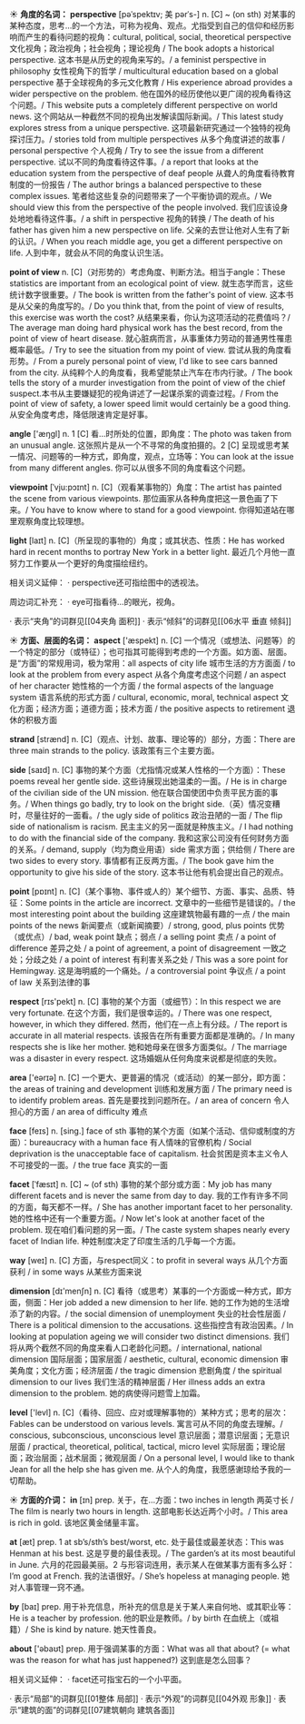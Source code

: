 ☀ <span class="category">**角度的名词：**</span>
<span class="vocabulary">**perspective**</span> [pəˈspektɪv; 美 pərˈs-]
<span class="definition">n. [C] ~ (on sth) 对某事的某种态度，思考…的一个方法，可称为视角、观点。尤指受到自己的信仰和经历影响而产生的看待问题的视角：</span>cultural, political, social, theoretical perspective 文化视角；政治视角；社会视角；理论视角 / The book adopts a historical perspective. 这本书是从历史的视角来写的。/ a feminist perspective in philosophy 女性视角下的哲学 / multicultural education based on a global perspective 基于全球视角的多元文化教育 / His experience abroad provides a wider perspective on the problem. 他在国外的经历使他以更广阔的视角看待这个问题。/ This website puts a completely different perspective on world news. 这个网站从一种截然不同的视角出发解读国际新闻。/ This latest study explores stress from a unique perspective. 这项最新研究通过一个独特的视角探讨压力。/ stories told from multiple perspectives 从多个角度讲述的故事 / personal perspective 个人视角 / Try to see the issue from a different perspective. 试以不同的角度看待这件事。/ a report that looks at the education system from the perspective of deaf people 从聋人的角度看待教育制度的一份报告 / The author brings a balanced perspective to these complex issues. 笔者给这些复杂的问题带来了一个平衡协调的观点。/ We should view this from the perspective of the people involved. 我们应该设身处地地看待这件事。/ a shift in perspective 视角的转换 / The death of his father has given him a new perspective on life. 父亲的去世让他对人生有了新的认识。/ When you reach middle age, you get a different perspective on life. 人到中年，就会从不同的角度认识生活。
           
<span class="vocabulary">**point of view**</span>
<span class="definition">n. [C]（对形势的）考虑角度、判断方法。相当于angle：</span>These statistics are important from an ecological point of view. 就生态学而言，这些统计数字很重要。/ The book is written from the father's point of view. 这本书是从父亲的角度写的。/ Do you think that, from the point of view of results, this exercise was worth the cost? 从结果来看，你认为这项活动的花费值吗？/ The average man doing hard physical work has the best record, from the point of view of heart disease. 就心脏病而言，从事重体力劳动的普通男性罹患概率最低。/ Try to see the situation from my point of view. 尝试从我的角度看形势。/ From a purely personal point of view, I'd like to see cars banned from the city. 从纯粹个人的角度看，我希望能禁止汽车在市内行驶。/ The book tells the story of a murder investigation from the point of view of the chief suspect.本书从主要嫌疑犯的视角讲述了一起谋杀案的调查过程。/ From the point of view of safety, a lower speed limit would certainly be a good thing. 从安全角度考虑，降低限速肯定是好事。

<span class="vocabulary">**angle**</span> ['æŋɡl] 
<span class="definition">n. 1 [C] 看…时所处的位置，即角度：</span>The photo was taken from an unusual angle. 这张照片是从一个不寻常的角度拍摄的。<span class="definition">2 [C] 呈现或思考某一情况、问题等的一种方式，即角度，观点，立场等：</span>You can look at the issue from many different angles. 你可以从很多不同的角度看这个问题。
           
<span class="vocabulary">**viewpoint**</span> [ˈvju:pɔɪnt]
<span class="definition">n. [C]（观看某事物的）角度：</span>The artist has painted the scene from various viewpoints. 那位画家从各种角度把这一景色画了下来。/ You have to know where to stand for a good viewpoint. 你得知道站在哪里观察角度比较理想。

<span class="vocabulary">**light**</span> [laɪt] 
<span class="definition">n. [C]（所呈现的事物的）角度；或其状态、性质：</span>He has worked hard in recent months to portray New York in a better light. 最近几个月他一直努力工作要从一个更好的角度描绘纽约。

相关词义延伸：
· perspective还可指绘图中的透视法。

周边词汇补充：
· eye可指看待…的眼光，视角。

· 表示“夹角”的词群见[[04夹角 面积]]
· 表示“倾斜”的词群见[[06水平 垂直 倾斜]]

☀ <span class="category">**方面、层面的名词：**</span>
<span class="vocabulary">**aspect**</span> ['æspekt] 
<span class="definition">n. [C] 一个情况（或想法、问题等）的一个特定的部分（或特征）；也可指其可能得到考虑的一个方面。如方面、层面。是“方面”的常规用词，极为常用：</span>all aspects of city life 城市生活的方方面面 / to look at the problem from every aspect 从各个角度考虑这个问题 / an aspect of her character 她性格的一个方面 / the formal aspects of the language system 语言系统的形式方面 / cultural, economic, moral, technical aspect 文化方面；经济方面；道德方面；技术方面 / the positive aspects to retirement 退休的积极方面
           
<span class="vocabulary">**strand**</span> [strænd]
<span class="definition">n. [C]（观点、计划、故事、理论等的）部分，方面：</span>There are three main strands to the policy. 该政策有三个主要方面。

<span class="vocabulary">**side**</span> [saɪd] 
<span class="definition">n. [C] 事物的某个方面（尤指情况或某人性格的一个方面）：</span>These poems reveal her gentle side. 这些诗展现出她温柔的一面。/ He is in charge of the civilian side of the UN mission. 他在联合国使团中负责平民方面的事务。/ When things go badly, try to look on the bright side.（英）情况变糟时，尽量往好的一面看。/ the ugly side of politics 政治丑陋的一面 / The flip side of nationalism is racism. 民主主义的另一面就是种族主义。/ I had nothing to do with the financial side of the company. 我和这家公司没有任何财务方面的关系。/ demand, supply（均为商业用语）side 需求方面；供给侧 / There are two sides to every story. 事情都有正反两方面。/ The book gave him the opportunity to give his side of the story. 这本书让他有机会提出自己的观点。

<span class="vocabulary">**point**</span> [pɒɪnt] 
<span class="definition">n. [C]（某个事物、事件或人的）某个细节、方面、事实、品质、特征：</span>Some points in the article are incorrect. 文章中的一些细节是错误的。/ the most interesting point about the building 这座建筑物最有趣的一点 / the main points of the news 新闻要点（或新闻摘要）/ strong, good, plus points 优势（或优点）/ bad, weak point 缺点；弱点 / a selling point 卖点 / a point of difference 差异之处 / a point of agreement, a point of disagreement 一致之处；分歧之处 / a point of interest 有利害关系之处 / This was a sore point for Hemingway. 这是海明威的一个痛处。/ a controversial point 争议点 / a point of law 关系到法律的事

<span class="vocabulary">**respect**</span> [rɪs'pekt] 
<span class="definition">n. [C] 事物的某个方面（或细节）：</span>In this respect we are very fortunate. 在这个方面，我们是很幸运的。/ There was one respect, however, in which they differed. 然而，他们在一点上有分歧。/ The report is accurate in all material respects. 该报告在所有重要方面都是准确的。/ In many respects she is like her mother. 她和她母亲在很多方面类似。/ The marriage was a disaster in every respect. 这场婚姻从任何角度来说都是彻底的失败。

<span class="vocabulary">**area**</span> ['eərɪə] 
<span class="definition">n. [C] 一个更大、更普遍的情况（或活动）的某一部分，即方面：</span>the areas of training and development 训练和发展方面 / The primary need is to identify problem areas. 首先是要找到问题所在。/ an area of concern 令人担心的方面 / an area of difficulty 难点

<span class="vocabulary">**face**</span> [feɪs] 
<span class="definition">n. [sing.] face of sth 事物的某个方面（如某个活动、信仰或制度的方面）：</span>bureaucracy with a human face 有人情味的官僚机构 / Social deprivation is the unacceptable face of capitalism. 社会贫困是资本主义令人不可接受的一面。/ the true face 真实的一面
           
<span class="vocabulary">**facet**</span> [ˈfæsɪt]
<span class="definition">n. [C] ~ (of sth) 事物的某个部分或方面：</span>My job has many different facets and is never the same from day to day. 我的工作有许多不同的方面，每天都不一样。/ She has another important facet to her personality. 她的性格中还有一个重要方面。/ Now let's look at another facet of the problem. 现在咱们看问题的另一面。/ The caste system shapes nearly every facet of Indian life. 种姓制度决定了印度生活的几乎每一个方面。

<span class="vocabulary">**way**</span> [weɪ] 
<span class="definition">n. [C] 方面，与respect同义：</span>to profit in several ways 从几个方面获利 / in some ways 从某些方面来说

<span class="vocabulary">**dimension**</span> [dɪ'menʃn] 
<span class="definition">n. [C] 看待（或思考）某事的一个方面或一种方式，即方面，侧面：</span>Her job added a new dimension to her life. 她的工作为她的生活增添了新的内容。/ the social dimension of unemployment 失业的社会性层面 / There is a political dimension to the accusations. 这些指控含有政治因素。/ In looking at population ageing we will consider two distinct dimensions. 我们将从两个截然不同的角度来看人口老龄化问题。/ international, national dimension 国际层面；国家层面 / aesthetic, cultural, economic dimension 审美角度；文化方面；经济层面 / the tragic dimension 悲剧角度 / the spiritual dimension to our lives 我们生活的精神层面 / Her illness adds an extra dimension to the problem. 她的病使得问题雪上加霜。

<span class="vocabulary">**level**</span> ['levl] 
<span class="definition">n. [C]（看待、回应、应对或理解事物的）某种方式；思考的层次：</span>Fables can be understood on various levels. 寓言可从不同的角度去理解。/ conscious, subconscious, unconscious level 意识层面；潜意识层面；无意识层面 / practical, theoretical, political, tactical, micro level 实际层面；理论层面；政治层面；战术层面；微观层面 / On a personal level, I would like to thank Jean for all the help she has given me. 从个人的角度，我愿感谢琼给予我的一切帮助。

☀ <span class="category">**方面的介词：**</span>
<span class="vocabulary">**in**</span> [ɪn] 
<span class="definition">prep. 关于，在…方面：</span>two inches in length 两英寸长 / The film is nearly two hours in length. 这部电影长达近两个小时。/ This area is rich in gold. 该地区黄金储量丰富。

<span class="vocabulary">**at**</span> [æt] 
<span class="definition">prep. 1 at sb’s/sth’s best/worst, etc. 处于最佳或最差状态：</span>This was Henman at his best. 这是亨曼的最佳表现。/ The garden’s at its most beautiful in June. 六月的花园最美丽。<span class="definition">2 与形容词连用，表示某人在做某事方面有多么好：</span>I’m good at French. 我的法语很好。/ She’s hopeless at managing people. 她对人事管理一窍不通。

<span class="vocabulary">**by**</span> [baɪ] 
<span class="definition">prep. 用于补充信息，所补充的信息是关于某人来自何地、或其职业等：</span>He is a teacher by profession. 他的职业是教师。/ by birth 在血统上（或祖籍）/ She is kind by nature. 她天性善良。

<span class="vocabulary">**about**</span> ['əbaʊt] 
<span class="definition">prep. 用于强调某事的方面：</span>What was all that about? (= what was the reason for what has just happened?) 这到底是怎么回事？

相关词义延伸：
· facet还可指宝石的一个小平面。 

· 表示“局部”的词群见[[01整体 局部]]
· 表示“外观”的词群见[[04外观 形象]]
· 表示“建筑的面”的词群见[[07建筑朝向 建筑各面]]
